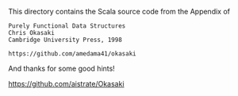 This directory contains the Scala source code from the Appendix of

    Purely Functional Data Structures
    Chris Okasaki
    Cambridge University Press, 1998

    https://github.com/amedama41/okasaki


And thanks for some good hints!

https://github.com/aistrate/Okasaki

